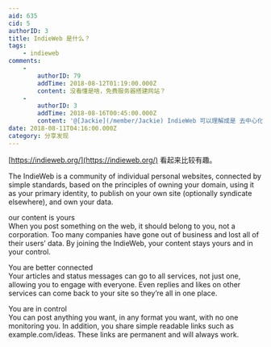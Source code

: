 ```yaml
---
aid: 635
cid: 5
authorID: 3
title: IndieWeb 是什么？
tags:
    - indieweb
comments:
    -
        authorID: 79
        addTime: 2018-08-12T01:19:00.000Z
        content: 没看懂是啥，免费服务器搭建网站？
    -
        authorID: 3
        addTime: 2018-08-16T00:45:00.000Z
        content: '@[Jackie](/member/Jackie) IndieWeb 可以理解成是 去中心化的独立网络。'
date: 2018-08-11T04:16:00.000Z
category: 分享发现
---
```


[https://indieweb.org/](https://indieweb.org/) 看起来比较有趣。

The IndieWeb is a community of individual personal websites, connected by simple standards, based on the principles of owning your domain, using it as your primary identity, to publish on your own site (optionally syndicate elsewhere), and own your data.

our content is yours  
When you post something on the web, it should belong to you, not a corporation. Too many companies have gone out of business and lost all of their users’ data. By joining the IndieWeb, your content stays yours and in your control.

You are better connected  
Your articles and status messages can go to all services, not just one, allowing you to engage with everyone. Even replies and likes on other services can come back to your site so they’re all in one place.

You are in control  
You can post anything you want, in any format you want, with no one monitoring you. In addition, you share simple readable links such as example.com/ideas. These links are permanent and will always work.
